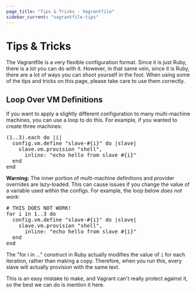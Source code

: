 ```yaml
---
page_title: "Tips & Tricks - Vagrantfile"
sidebar_current: "vagrantfile-tips"
---
```


# Tips & Tricks

The Vagrantfile is a very flexible configuration format. Since it is just
Ruby, there is a lot you can do with it. However, in that same vein, since
it is Ruby, there are a lot of ways you can shoot yourself in the foot. When
using some of the tips and tricks on this page, please take care to use them
correctly.

## Loop Over VM Definitions

If you want to apply a slightly different configuration to many
multi-machine machines, you can use a loop to do this. For example, if
you wanted to create three machines:

<pre class="prettyprint">
(1..3).each do |i|
  config.vm.define "slave-#{i}" do |slave|
    slave.vm.provision "shell",
      inline: "echo hello from slave #{i}"
  end
end
</pre>

<strong>Warning:</strong> The inner portion of multi-machine definitions
and provider overrides are lazy-loaded. This can cause issues if you change
the value of a variable used within the configs. For example, the loop below
<em>does not work</em>:

<pre class="prettyprint">
# THIS DOES NOT WORK!
for i in 1..3 do
  config.vm.define "slave-#{i}" do |slave|
    slave.vm.provision "shell",
      inline: "echo hello from slave #{i}"
  end
end
</pre>

The "for i in  ..." construct in Ruby actually modifies the value of `i`
for each iteration, rather than making a copy. Therefore, when you run this,
every slave will actually provision with the same text.

This is an easy mistake to make, and Vagrant can't really protect against it,
so the best we can do is mention it here.

